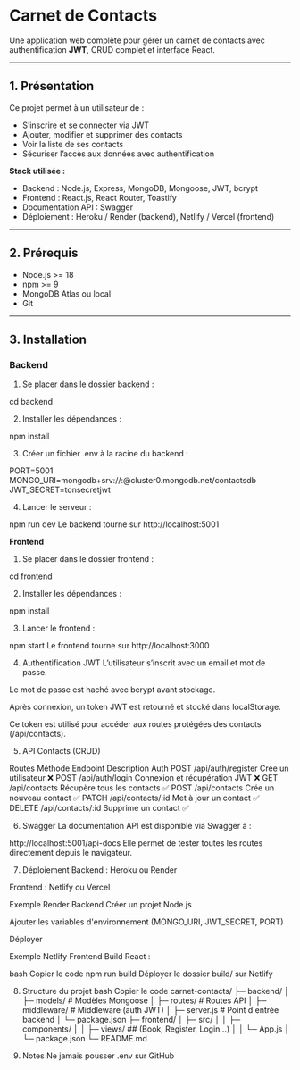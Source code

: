 # Carnet de Contacts

Une application web complète pour gérer un carnet de contacts avec authentification **JWT**, CRUD complet et interface React.

---

## 1. Présentation

Ce projet permet à un utilisateur de :

- S’inscrire et se connecter via JWT
- Ajouter, modifier et supprimer des contacts
- Voir la liste de ses contacts
- Sécuriser l’accès aux données avec authentification

**Stack utilisée :**

- Backend : Node.js, Express, MongoDB, Mongoose, JWT, bcrypt
- Frontend : React.js, React Router, Toastify
- Documentation API : Swagger
- Déploiement : Heroku / Render (backend), Netlify / Vercel (frontend)

---

## 2. Prérequis

- Node.js >= 18
- npm >= 9
- MongoDB Atlas ou local
- Git

---

## 3. Installation

### Backend

1. Se placer dans le dossier backend :

cd backend


2. Installer les dépendances :
 
npm install


3. Créer un fichier .env à la racine du backend :


PORT=5001
MONGO_URI=mongodb+srv://<user>:<password>@cluster0.mongodb.net/contactsdb
JWT_SECRET=tonsecretjwt

4. Lancer le serveur :

npm run dev
Le backend tourne sur http://localhost:5001

**Frontend**

1. Se placer dans le dossier frontend :

cd frontend

2. Installer les dépendances :

npm install

3. Lancer le frontend :

npm start
Le frontend tourne sur http://localhost:3000

4. Authentification JWT
L’utilisateur s’inscrit avec un email et mot de passe.

Le mot de passe est haché avec bcrypt avant stockage.

Après connexion, un token JWT est retourné et stocké dans localStorage.

Ce token est utilisé pour accéder aux routes protégées des contacts (/api/contacts).

5. API Contacts (CRUD)

Routes
Méthode	                Endpoint	            Description	            Auth
POST	           /api/auth/register	    Crée un utilisateur	         ❌
POST	           /api/auth/login	    Connexion et récupération JWT	 ❌
GET	                 /api/contacts	      Récupère tous les contacts	 ✅
POST	             /api/contacts	       Crée un nouveau contact	     ✅
PATCH	           /api/contacts/:id	    Met à jour un contact	     ✅
DELETE	           /api/contacts/:id	     Supprime un contact	     ✅


6. Swagger
La documentation API est disponible via Swagger à :


http://localhost:5001/api-docs
Elle permet de tester toutes les routes directement depuis le navigateur.

7. Déploiement
Backend : Heroku ou Render

Frontend : Netlify ou Vercel

Exemple Render Backend
Créer un projet Node.js

Ajouter les variables d'environnement (MONGO_URI, JWT_SECRET, PORT)

Déployer

Exemple Netlify Frontend
Build React :

bash
Copier le code
npm run build
Déployer le dossier build/ sur Netlify

8. Structure du projet
bash
Copier le code
carnet-contacts/
├─ backend/
│  ├─ models/          # Modèles Mongoose
│  ├─ routes/          # Routes API
│  ├─ middleware/      # Middleware (auth JWT)
│  ├─ server.js        # Point d'entrée backend
│  └─ package.json
├─ frontend/
│  ├─ src/
│  │  ├─ components/ 
│  │  ├─ views/ ## (Book, Register, Login…)
│  │  └─ App.js
│  └─ package.json
└─ README.md

9. Notes
Ne jamais pousser .env sur GitHub


